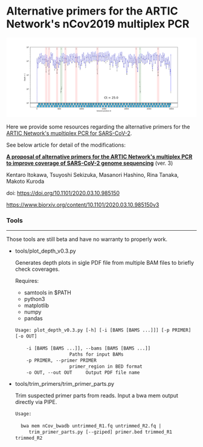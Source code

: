 # Alternative primers for the ARTIC Network's nCov2019 multiplex PCR

![GIF](https://raw.githubusercontent.com/ItokawaK/Alt_nCov2019_primers/master/nCoV_coverage.gif)

Here we provide some resources regarding the alternative primers for the [ARTIC Network's mupltiplex PCR for SARS-CoV-2](https://github.com/artic-network/artic-ncov2019).

See below article for detail of the modifications:

[**A proposal of alternative primers for the ARTIC Network's multiplex PCR to improve coverage of SARS-CoV-2 genome sequencing**](https://www.biorxiv.org/content/10.1101/2020.03.10.985150v3) (ver. 3)

 Kentaro Itokawa, Tsuyoshi Sekizuka, Masanori Hashino, Rina Tanaka, Makoto Kuroda

doi: https://doi.org/10.1101/2020.03.10.985150

https://www.biorxiv.org/content/10.1101/2020.03.10.985150v3

### Tools
-------
 Those tools are still beta and have no warranty to properly work.

- tools/plot_depth_v0.3.py

   Generates depth plots in sigle PDF file from multiple BAM files to briefly check coverages.

   Requires:

     - samtools in $PATH
     - python3
     - matplotlib
     - numpy
     - pandas

  ```
  Usage: plot_depth_v0.3.py [-h] [-i [BAMS [BAMS ...]]] [-p PRIMER] [-o OUT]

      -i [BAMS [BAMS ...]], --bams [BAMS [BAMS ...]]
                      Paths for input BAMs
      -p PRIMER, --primer PRIMER
                      primer_region in BED format
      -o OUT, --out OUT     Output PDF file name

  ```

- tools/trim_primers/trim_primer_parts.py

    Trim suspected primer parts from reads. Input a bwa mem output directly via PIPE.

    ```
    Usage:

      bwa mem nCov_bwadb untrimmed_R1.fq untrimmed_R2.fq |
         trim_primer_parts.py [--gziped] primer.bed trimmed_R1 trimmed_R2
    ```
